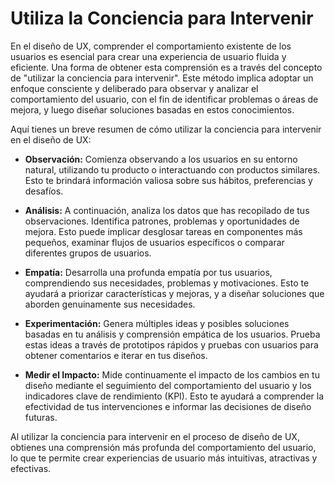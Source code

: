 # Utiliza la Conciencia para Intervenir

En el diseño de UX, comprender el comportamiento existente de los usuarios es esencial para crear una experiencia de usuario fluida y eficiente. Una forma de obtener esta comprensión es a través del concepto de "utilizar la conciencia para intervenir". Este método implica adoptar un enfoque consciente y deliberado para observar y analizar el comportamiento del usuario, con el fin de identificar problemas o áreas de mejora, y luego diseñar soluciones basadas en estos conocimientos.

Aquí tienes un breve resumen de cómo utilizar la conciencia para intervenir en el diseño de UX:

- **Observación:** Comienza observando a los usuarios en su entorno natural, utilizando tu producto o interactuando con productos similares. Esto te brindará información valiosa sobre sus hábitos, preferencias y desafíos.

- **Análisis:** A continuación, analiza los datos que has recopilado de tus observaciones. Identifica patrones, problemas y oportunidades de mejora. Esto puede implicar desglosar tareas en componentes más pequeños, examinar flujos de usuarios específicos o comparar diferentes grupos de usuarios.

- **Empatía:** Desarrolla una profunda empatía por tus usuarios, comprendiendo sus necesidades, problemas y motivaciones. Esto te ayudará a priorizar características y mejoras, y a diseñar soluciones que aborden genuinamente sus necesidades.

- **Experimentación:** Genera múltiples ideas y posibles soluciones basadas en tu análisis y comprensión empática de los usuarios. Prueba estas ideas a través de prototipos rápidos y pruebas con usuarios para obtener comentarios e iterar en tus diseños.

- **Medir el Impacto:** Mide continuamente el impacto de los cambios en tu diseño mediante el seguimiento del comportamiento del usuario y los indicadores clave de rendimiento (KPI). Esto te ayudará a comprender la efectividad de tus intervenciones e informar las decisiones de diseño futuras.

Al utilizar la conciencia para intervenir en el proceso de diseño de UX, obtienes una comprensión más profunda del comportamiento del usuario, lo que te permite crear experiencias de usuario más intuitivas, atractivas y efectivas.
